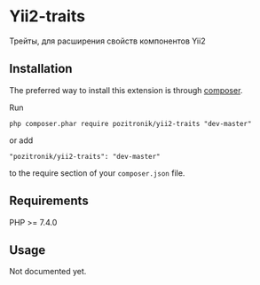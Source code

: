Yii2-traits
==================
Трейты, для расширения свойств компонентов Yii2

Installation
------------

The preferred way to install this extension is through [composer](http://getcomposer.org/download/).

Run

```
php composer.phar require pozitronik/yii2-traits "dev-master"
```

or add

```
"pozitronik/yii2-traits": "dev-master"
```

to the require section of your `composer.json` file.

Requirements
------------

PHP >= 7.4.0

Usage
-----
Not documented yet.